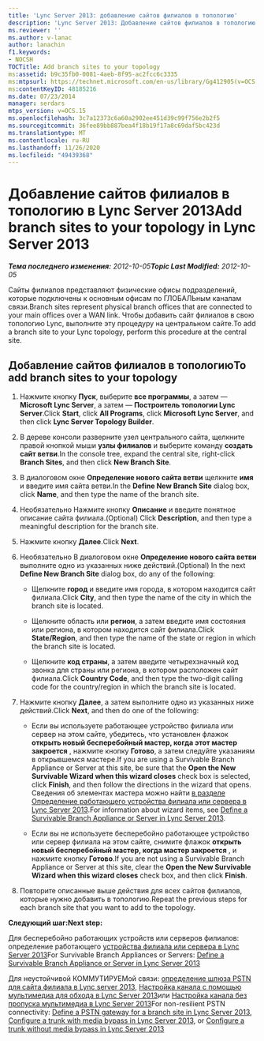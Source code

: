 ```yaml
---
title: 'Lync Server 2013: добавление сайтов филиалов в топологию'
description: 'Lync Server 2013: Добавление сайтов филиалов в топологию.'
ms.reviewer: ''
ms.author: v-lanac
author: lanachin
f1.keywords:
- NOCSH
TOCTitle: Add branch sites to your topology
ms:assetid: b9c35fb0-0081-4aeb-8f95-ac2fcc6c3335
ms:mtpsurl: https://technet.microsoft.com/en-us/library/Gg412905(v=OCS.15)
ms:contentKeyID: 48185216
ms.date: 07/23/2014
manager: serdars
mtps_version: v=OCS.15
ms.openlocfilehash: 3c7a12373c6a60a2902ee451d39c99f756e2b2f5
ms.sourcegitcommit: 36fee89bb887bea4f18b19f17a8c69daf5bc423d
ms.translationtype: MT
ms.contentlocale: ru-RU
ms.lasthandoff: 11/26/2020
ms.locfileid: "49439368"
---
```

# <a name="add-branch-sites-to-your-topology-in-lync-server-2013"></a><span data-ttu-id="99f7a-103">Добавление сайтов филиалов в топологию в Lync Server 2013</span><span class="sxs-lookup"><span data-stu-id="99f7a-103">Add branch sites to your topology in Lync Server 2013</span></span>

<div data-xmlns="http://www.w3.org/1999/xhtml">

<div class="topic" data-xmlns="http://www.w3.org/1999/xhtml" data-msxsl="urn:schemas-microsoft-com:xslt" data-cs="https://msdn.microsoft.com/">

<div data-asp="https://msdn2.microsoft.com/asp">



</div>

<div id="mainSection">

<div id="mainBody"><span data-ttu-id="99f7a-104">

<span> </span></span><span class="sxs-lookup"><span data-stu-id="99f7a-104">

<span> </span></span></span>

<span data-ttu-id="99f7a-105">_**Тема последнего изменения:** 2012-10-05_</span><span class="sxs-lookup"><span data-stu-id="99f7a-105">_**Topic Last Modified:** 2012-10-05_</span></span>

<span data-ttu-id="99f7a-106">Сайты филиалов представляют физические офисы подразделений, которые подключены к основным офисам по ГЛОБАЛЬным каналам связи.</span><span class="sxs-lookup"><span data-stu-id="99f7a-106">Branch sites represent physical branch offices that are connected to your main offices over a WAN link.</span></span> <span data-ttu-id="99f7a-107">Чтобы добавить сайт филиалов в свою топологию Lync, выполните эту процедуру на центральном сайте.</span><span class="sxs-lookup"><span data-stu-id="99f7a-107">To add a branch site to your Lync topology, perform this procedure at the central site.</span></span>

<div>

## <a name="to-add-branch-sites-to-your-topology"></a><span data-ttu-id="99f7a-108">Добавление сайтов филиалов в топологию</span><span class="sxs-lookup"><span data-stu-id="99f7a-108">To add branch sites to your topology</span></span>

1.  <span data-ttu-id="99f7a-109">Нажмите кнопку **Пуск**, выберите **все программы**, а затем — **Microsoft Lync Server**, а затем — **Построитель топологии Lync Server**.</span><span class="sxs-lookup"><span data-stu-id="99f7a-109">Click **Start**, click **All Programs**, click **Microsoft Lync Server**, and then click **Lync Server Topology Builder**.</span></span>

2.  <span data-ttu-id="99f7a-110">В дереве консоли разверните узел центрального сайта, щелкните правой кнопкой мыши **узлы филиалов** и выберите команду **создать сайт ветви**.</span><span class="sxs-lookup"><span data-stu-id="99f7a-110">In the console tree, expand the central site, right-click **Branch Sites**, and then click **New Branch Site**.</span></span>

3.  <span data-ttu-id="99f7a-111">В диалоговом окне **Определение нового сайта ветви** щелкните **имя** и введите имя сайта ветви.</span><span class="sxs-lookup"><span data-stu-id="99f7a-111">In the **Define New Branch Site** dialog box, click **Name**, and then type the name of the branch site.</span></span>

4.  <span data-ttu-id="99f7a-112">Необязательно Нажмите кнопку **Описание** и введите понятное описание сайта филиала.</span><span class="sxs-lookup"><span data-stu-id="99f7a-112">(Optional) Click **Description**, and then type a meaningful description for the branch site.</span></span>

5.  <span data-ttu-id="99f7a-113">Нажмите кнопку **Далее**.</span><span class="sxs-lookup"><span data-stu-id="99f7a-113">Click **Next**.</span></span>

6.  <span data-ttu-id="99f7a-114">Необязательно В диалоговом окне **Определение нового сайта ветви** выполните одно из указанных ниже действий.</span><span class="sxs-lookup"><span data-stu-id="99f7a-114">(Optional) In the next **Define New Branch Site** dialog box, do any of the following:</span></span>
    
      - <span data-ttu-id="99f7a-115">Щелкните **город** и введите имя города, в котором находится сайт филиала.</span><span class="sxs-lookup"><span data-stu-id="99f7a-115">Click **City**, and then type the name of the city in which the branch site is located.</span></span>
    
      - <span data-ttu-id="99f7a-116">Щелкните область или **регион**, а затем введите имя состояния или региона, в котором находится сайт филиала.</span><span class="sxs-lookup"><span data-stu-id="99f7a-116">Click **State/Region**, and then type the name of the state or region in which the branch site is located.</span></span>
    
      - <span data-ttu-id="99f7a-117">Щелкните **код страны**, а затем введите четырехзначный код звонка для страны или региона, в котором расположен сайт филиала.</span><span class="sxs-lookup"><span data-stu-id="99f7a-117">Click **Country Code**, and then type the two-digit calling code for the country/region in which the branch site is located.</span></span>

7.  <span data-ttu-id="99f7a-118">Нажмите кнопку **Далее**, а затем выполните одно из указанных ниже действий.</span><span class="sxs-lookup"><span data-stu-id="99f7a-118">Click **Next**, and then do one of the following:</span></span>
    
      - <span data-ttu-id="99f7a-119">Если вы используете работающее устройство филиала или сервер на этом сайте, убедитесь, что установлен флажок **открыть новый бесперебойный мастер, когда этот мастер закроется** , нажмите кнопку **Готово**, а затем следуйте указаниям в открывшемся мастере.</span><span class="sxs-lookup"><span data-stu-id="99f7a-119">If you are using a Survivable Branch Appliance or Server at this site, be sure that the **Open the New Survivable Wizard when this wizard closes** check box is selected, click **Finish**, and then follow the directions in the wizard that opens.</span></span> <span data-ttu-id="99f7a-120">Сведения об элементах мастера можно найти [в разделе Определение работающего устройства филиала или сервера в Lync Server 2013](lync-server-2013-define-a-survivable-branch-appliance-or-server.md).</span><span class="sxs-lookup"><span data-stu-id="99f7a-120">For information about wizard items, see [Define a Survivable Branch Appliance or Server in Lync Server 2013](lync-server-2013-define-a-survivable-branch-appliance-or-server.md).</span></span>
    
      - <span data-ttu-id="99f7a-121">Если вы не используете бесперебойно работающее устройство или сервер филиала на этом сайте, снимите флажок **открыть новый бесперебойный мастер, когда мастер закроется** , и нажмите кнопку **Готово**.</span><span class="sxs-lookup"><span data-stu-id="99f7a-121">If you are not using a Survivable Branch Appliance or Server at this site, clear the **Open the New Survivable Wizard when this wizard closes** check box, and then click **Finish**.</span></span>

8.  <span data-ttu-id="99f7a-122">Повторите описанные выше действия для всех сайтов филиалов, которые нужно добавить в топологию.</span><span class="sxs-lookup"><span data-stu-id="99f7a-122">Repeat the previous steps for each branch site that you want to add to the topology.</span></span>

<span data-ttu-id="99f7a-123">**Следующий шаг:**</span><span class="sxs-lookup"><span data-stu-id="99f7a-123">**Next step:**</span></span>

<span data-ttu-id="99f7a-124">Для бесперебойно работающих устройств или серверов филиалов: определение работающего [устройства филиала или сервера в Lync Server 2013](lync-server-2013-define-a-survivable-branch-appliance-or-server.md)</span><span class="sxs-lookup"><span data-stu-id="99f7a-124">For Survivable Branch Appliances or Servers: [Define a Survivable Branch Appliance or Server in Lync Server 2013](lync-server-2013-define-a-survivable-branch-appliance-or-server.md)</span></span>

<span data-ttu-id="99f7a-125">Для неустойчивой КОММУТИРУЕМой связи: [определение шлюза PSTN для сайта филиала в Lync server 2013](lync-server-2013-define-a-pstn-gateway-for-a-branch-site.md), [Настройка канала с помощью мультимедиа для обхода в Lync Server 2013](lync-server-2013-configure-a-trunk-with-media-bypass.md)или [Настройка канала без пропуска мультимедиа в Lync Server 2013](lync-server-2013-configure-a-trunk-without-media-bypass.md)</span><span class="sxs-lookup"><span data-stu-id="99f7a-125">For non-resilient PSTN connectivity: [Define a PSTN gateway for a branch site in Lync Server 2013](lync-server-2013-define-a-pstn-gateway-for-a-branch-site.md), [Configure a trunk with media bypass in Lync Server 2013](lync-server-2013-configure-a-trunk-with-media-bypass.md), or [Configure a trunk without media bypass in Lync Server 2013](lync-server-2013-configure-a-trunk-without-media-bypass.md)</span></span>

<span data-ttu-id="99f7a-126"></div>

</div>

<span> </span>

</div>

</div>

</span><span class="sxs-lookup"><span data-stu-id="99f7a-126"></div>

</div>

<span> </span>

</div>

</div>

</span></span></div>

